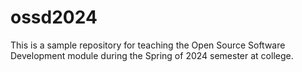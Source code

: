 # ossd2024
This is a sample repository for teaching the Open Source Software Development module during the Spring of 2024 semester at college.
